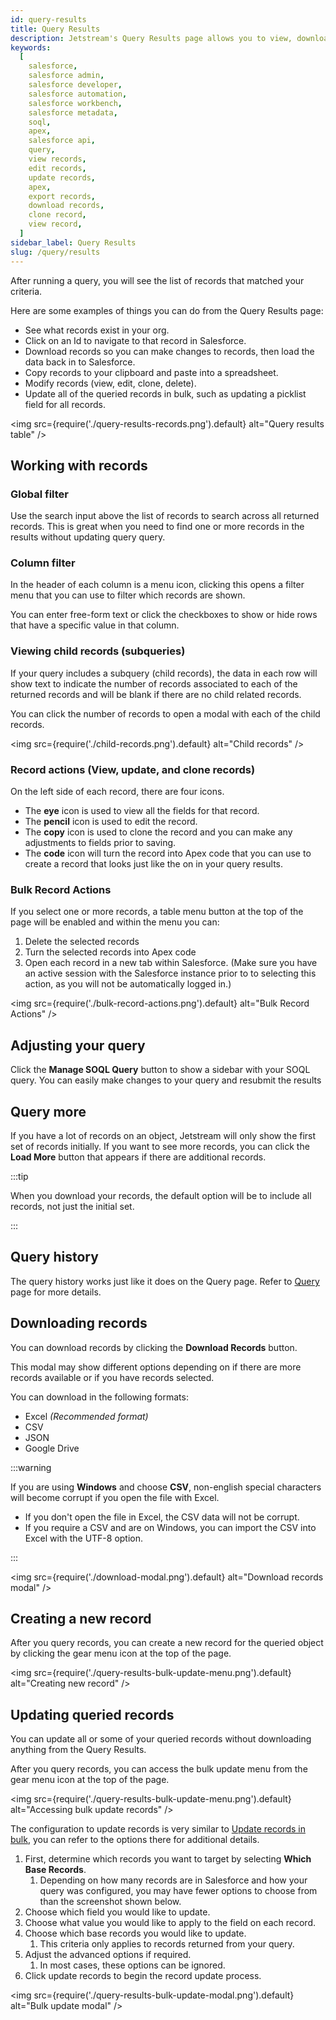 ```yaml
---
id: query-results
title: Query Results
description: Jetstream's Query Results page allows you to view, download, or work with your records in your Salesforce org.
keywords:
  [
    salesforce,
    salesforce admin,
    salesforce developer,
    salesforce automation,
    salesforce workbench,
    salesforce metadata,
    soql,
    apex,
    salesforce api,
    query,
    view records,
    edit records,
    update records,
    apex,
    export records,
    download records,
    clone record,
    view record,
  ]
sidebar_label: Query Results
slug: /query/results
---
```


After running a query, you will see the list of records that matched your criteria.

Here are some examples of things you can do from the Query Results page:

- See what records exist in your org.
- Click on an Id to navigate to that record in Salesforce.
- Download records so you can make changes to records, then load the data back in to Salesforce.
- Copy records to your clipboard and paste into a spreadsheet.
- Modify records (view, edit, clone, delete).
- Update all of the queried records in bulk, such as updating a picklist field for all records.

<img src={require('./query-results-records.png').default} alt="Query results table" />

## Working with records

### Global filter

Use the search input above the list of records to search across all returned records. This is great when you need to find one or more records in the results without updating query query.

### Column filter

In the header of each column is a menu icon, clicking this opens a filter menu that you can use to filter which records are shown.

You can enter free-form text or click the checkboxes to show or hide rows that have a specific value in that column.

### Viewing child records (subqueries)

If your query includes a subquery (child records), the data in each row will show text to indicate the number of records associated to each of the returned records and will be blank if there are no child related records.

You can click the number of records to open a modal with each of the child records.

<img src={require('./child-records.png').default} alt="Child records" />

### Record actions (View, update, and clone records)

On the left side of each record, there are four icons.

- The **eye** icon is used to view all the fields for that record.
- The **pencil** icon is used to edit the record.
- The **copy** icon is used to clone the record and you can make any adjustments to fields prior to saving.
- The **code** icon will turn the record into Apex code that you can use to create a record that looks just like the on in your query results.

### Bulk Record Actions

If you select one or more records, a table menu button at the top of the page will be enabled and within the menu you can:

1. Delete the selected records
2. Turn the selected records into Apex code
3. Open each record in a new tab within Salesforce. (Make sure you have an active session with the Salesforce instance prior to to selecting this action, as you will not be automatically logged in.)

<img src={require('./bulk-record-actions.png').default} alt="Bulk Record Actions" />

## Adjusting your query

Click the **Manage SOQL Query** button to show a sidebar with your SOQL query. You can easily make changes to your query and resubmit the results

## Query more

If you have a lot of records on an object, Jetstream will only show the first set of records initially. If you want to see more records, you can click the **Load More** button that appears if there are additional records.

:::tip

When you download your records, the default option will be to include all records, not just the initial set.

:::

## Query history

The query history works just like it does on the Query page. Refer to [Query](query.md) page for more details.

## Downloading records

You can download records by clicking the **Download Records** button.

This modal may show different options depending on if there are more records available or if you have records selected.

You can download in the following formats:

- Excel _(Recommended format)_
- CSV
- JSON
- Google Drive

:::warning

If you are using **Windows** and choose **CSV**, non-english special characters will become corrupt if you open the file with Excel.

- If you don't open the file in Excel, the CSV data will not be corrupt.
- If you require a CSV and are on Windows, you can import the CSV into Excel with the UTF-8 option.

:::

<img src={require('./download-modal.png').default} alt="Download records modal" />

## Creating a new record

After you query records, you can create a new record for the queried object by clicking the gear menu icon at the top of the page.

<img src={require('./query-results-bulk-update-menu.png').default} alt="Creating new record" />

## Updating queried records

You can update all or some of your queried records without downloading anything from the Query Results.

After you query records, you can access the bulk update menu from the gear menu icon at the top of the page.

<img src={require('./query-results-bulk-update-menu.png').default} alt="Accessing bulk update records" />

The configuration to update records is very similar to [Update records in bulk](../load/update-records.md), you can refer to the options there for additional details.

1. First, determine which records you want to target by selecting **Which Base Records**.
   1. Depending on how many records are in Salesforce and how your query was configured, you may have fewer options to choose from than the screenshot shown below.
2. Choose which field you would like to update.
3. Choose what value you would like to apply to the field on each record.
4. Choose which base records you would like to update.
   1. This criteria only applies to records returned from your query.
5. Adjust the advanced options if required.
   1. In most cases, these options can be ignored.
6. Click update records to begin the record update process.

<img src={require('./query-results-bulk-update-modal.png').default} alt="Bulk update modal" />
